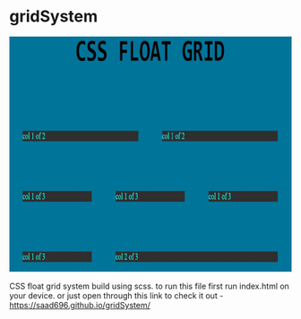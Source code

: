 # gridSystem
<img  src = https://github.com/saad696/gridSystem/blob/master/gridss.JPG width = 1080 height = 420>

CSS float grid system build using scss.
to run this file first run index.html on your device.
or just open through this link to check it out - https://saad696.github.io/gridSystem/

